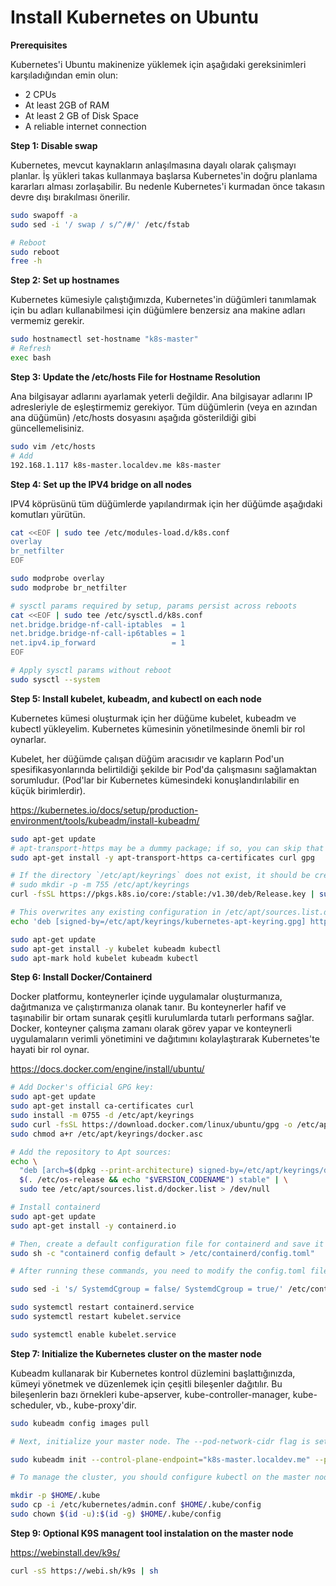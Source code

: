 # Install Kubernetes on Ubuntu
**Prerequisites**

Kubernetes'i Ubuntu makinenize yüklemek için aşağıdaki gereksinimleri karşıladığından emin olun:
- 2 CPUs
- At least 2GB of RAM
- At least 2 GB of Disk Space
- A reliable internet connection

**Step 1: Disable swap**

Kubernetes, mevcut kaynakların anlaşılmasına dayalı olarak çalışmayı planlar. İş yükleri takas kullanmaya başlarsa Kubernetes'in doğru planlama kararları alması zorlaşabilir. Bu nedenle Kubernetes'i kurmadan önce takasın devre dışı bırakılması önerilir.
``` bash
sudo swapoff -a
sudo sed -i '/ swap / s/^/#/' /etc/fstab

# Reboot
sudo reboot
free -h
```
**Step 2: Set up hostnames**

Kubernetes kümesiyle çalıştığımızda, Kubernetes'in düğümleri tanımlamak için bu adları kullanabilmesi için düğümlere benzersiz ana makine adları vermemiz gerekir.

``` bash
sudo hostnamectl set-hostname "k8s-master"
# Refresh
exec bash
```
**Step 3: Update the /etc/hosts File for Hostname Resolution**

Ana bilgisayar adlarını ayarlamak yeterli değildir. Ana bilgisayar adlarını IP adresleriyle de eşleştirmemiz gerekiyor. Tüm düğümlerin (veya en azından ana düğümün) /etc/hosts dosyasını aşağıda gösterildiği gibi güncellemelisiniz. 
``` bash
sudo vim /etc/hosts
# Add
192.168.1.117 k8s-master.localdev.me k8s-master  
```

**Step 4: Set up the IPV4 bridge on all nodes**

IPV4 köprüsünü tüm düğümlerde yapılandırmak için her düğümde aşağıdaki komutları yürütün.
``` bash
cat <<EOF | sudo tee /etc/modules-load.d/k8s.conf
overlay
br_netfilter
EOF

sudo modprobe overlay
sudo modprobe br_netfilter

# sysctl params required by setup, params persist across reboots
cat <<EOF | sudo tee /etc/sysctl.d/k8s.conf
net.bridge.bridge-nf-call-iptables  = 1
net.bridge.bridge-nf-call-ip6tables = 1
net.ipv4.ip_forward                 = 1
EOF

# Apply sysctl params without reboot
sudo sysctl --system
```

**Step 5: Install kubelet, kubeadm, and kubectl on each node**

Kubernetes kümesi oluşturmak için her düğüme kubelet, kubeadm ve kubectl yükleyelim. Kubernetes kümesinin yönetilmesinde önemli bir rol oynarlar.

Kubelet, her düğümde çalışan düğüm aracısıdır ve kapların Pod'un spesifikasyonlarında belirtildiği şekilde bir Pod'da çalışmasını sağlamaktan sorumludur. (Pod'lar bir Kubernetes kümesindeki konuşlandırılabilir en küçük birimlerdir).

https://kubernetes.io/docs/setup/production-environment/tools/kubeadm/install-kubeadm/

``` bash
sudo apt-get update
# apt-transport-https may be a dummy package; if so, you can skip that package
sudo apt-get install -y apt-transport-https ca-certificates curl gpg

# If the directory `/etc/apt/keyrings` does not exist, it should be created before the curl command, read the note below.
# sudo mkdir -p -m 755 /etc/apt/keyrings
curl -fsSL https://pkgs.k8s.io/core:/stable:/v1.30/deb/Release.key | sudo gpg --dearmor -o /etc/apt/keyrings/kubernetes-apt-keyring.gpg

# This overwrites any existing configuration in /etc/apt/sources.list.d/kubernetes.list
echo 'deb [signed-by=/etc/apt/keyrings/kubernetes-apt-keyring.gpg] https://pkgs.k8s.io/core:/stable:/v1.30/deb/ /' | sudo tee /etc/apt/sources.list.d/kubernetes.list

sudo apt-get update
sudo apt-get install -y kubelet kubeadm kubectl
sudo apt-mark hold kubelet kubeadm kubectl
```

**Step 6: Install Docker/Containerd**

Docker platformu, konteynerler içinde uygulamalar oluşturmanıza, dağıtmanıza ve çalıştırmanıza olanak tanır. Bu konteynerler hafif ve taşınabilir bir ortam sunarak çeşitli kurulumlarda tutarlı performans sağlar. Docker, konteyner çalışma zamanı olarak görev yapar ve konteynerli uygulamaların verimli yönetimini ve dağıtımını kolaylaştırarak Kubernetes'te hayati bir rol oynar.

https://docs.docker.com/engine/install/ubuntu/

``` bash
# Add Docker's official GPG key:
sudo apt-get update
sudo apt-get install ca-certificates curl
sudo install -m 0755 -d /etc/apt/keyrings
sudo curl -fsSL https://download.docker.com/linux/ubuntu/gpg -o /etc/apt/keyrings/docker.asc
sudo chmod a+r /etc/apt/keyrings/docker.asc

# Add the repository to Apt sources:
echo \
  "deb [arch=$(dpkg --print-architecture) signed-by=/etc/apt/keyrings/docker.asc] https://download.docker.com/linux/ubuntu \
  $(. /etc/os-release && echo "$VERSION_CODENAME") stable" | \
  sudo tee /etc/apt/sources.list.d/docker.list > /dev/null

# Install containerd
sudo apt-get update
sudo apt-get install -y containerd.io

# Then, create a default configuration file for containerd and save it as config.toml using the
sudo sh -c "containerd config default > /etc/containerd/config.toml"

# After running these commands, you need to modify the config.toml file to locate the entry that sets "SystemdCgroup" to false and changes its value to true. This is important because Kubernetes requires all its components, and the container runtime uses systemd for cgroups.

sudo sed -i 's/ SystemdCgroup = false/ SystemdCgroup = true/' /etc/containerd/config.toml

sudo systemctl restart containerd.service
sudo systemctl restart kubelet.service

sudo systemctl enable kubelet.service
```

**Step 7: Initialize the Kubernetes cluster on the master node**

Kubeadm kullanarak bir Kubernetes kontrol düzlemini başlattığınızda, kümeyi yönetmek ve düzenlemek için çeşitli bileşenler dağıtılır. Bu bileşenlerin bazı örnekleri kube-apserver, kube-controller-manager, kube-scheduler, vb., kube-proxy'dir. 

``` bash
sudo kubeadm config images pull

# Next, initialize your master node. The --pod-network-cidr flag is setting the IP address range for the pod network.

sudo kubeadm init --control-plane-endpoint="k8s-master.localdev.me" --pod-network-cidr=10.10.0.0/16 --apiserver-advertise-address=192.168.1.117

# To manage the cluster, you should configure kubectl on the master node. Create the .kube directory in your home folder and copy the cluster's admin configuration to your personal .kube directory. Next, change the ownership of the copied configuration file to give the user the permission to use the configuration file to interact with the cluster. 

mkdir -p $HOME/.kube
sudo cp -i /etc/kubernetes/admin.conf $HOME/.kube/config
sudo chown $(id -u):$(id -g) $HOME/.kube/config
```
**Step 9: Optional K9S managent tool instalation on the master node**

https://webinstall.dev/k9s/

``` bash
curl -sS https://webi.sh/k9s | sh
```